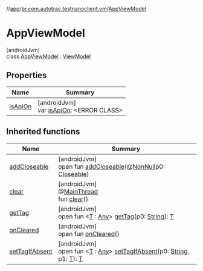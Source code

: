 //[app](../../../index.md)/[br.com.autotrac.testnanoclient.vm](../index.md)/[AppViewModel](index.md)

# AppViewModel

[androidJvm]\
class [AppViewModel](index.md) : [ViewModel](https://developer.android.com/reference/kotlin/androidx/lifecycle/ViewModel.html)

## Properties

| Name | Summary |
|---|---|
| [isApiOn](is-api-on.md) | [androidJvm]<br>var [isApiOn](is-api-on.md): &lt;ERROR CLASS&gt; |

## Inherited functions

| Name | Summary |
|---|---|
| [addCloseable](../-reset-database-view-model/index.md#264516373%2FFunctions%2F-912451524) | [androidJvm]<br>open fun [addCloseable](../-reset-database-view-model/index.md#264516373%2FFunctions%2F-912451524)(@[NonNull](https://developer.android.com/reference/kotlin/androidx/annotation/NonNull.html)p0: [Closeable](https://developer.android.com/reference/kotlin/java/io/Closeable.html)) |
| [clear](../-reset-database-view-model/index.md#-1936886459%2FFunctions%2F-912451524) | [androidJvm]<br>@[MainThread](https://developer.android.com/reference/kotlin/androidx/annotation/MainThread.html)<br>fun [clear](../-reset-database-view-model/index.md#-1936886459%2FFunctions%2F-912451524)() |
| [getTag](../-reset-database-view-model/index.md#-215894976%2FFunctions%2F-912451524) | [androidJvm]<br>open fun &lt;[T](../-reset-database-view-model/index.md#-215894976%2FFunctions%2F-912451524) : [Any](https://kotlinlang.org/api/latest/jvm/stdlib/kotlin/-any/index.html)&gt; [getTag](../-reset-database-view-model/index.md#-215894976%2FFunctions%2F-912451524)(p0: [String](https://kotlinlang.org/api/latest/jvm/stdlib/kotlin/-string/index.html)): [T](../-reset-database-view-model/index.md#-215894976%2FFunctions%2F-912451524) |
| [onCleared](../-reset-database-view-model/index.md#-1930136507%2FFunctions%2F-912451524) | [androidJvm]<br>open fun [onCleared](../-reset-database-view-model/index.md#-1930136507%2FFunctions%2F-912451524)() |
| [setTagIfAbsent](../-reset-database-view-model/index.md#-1567230750%2FFunctions%2F-912451524) | [androidJvm]<br>open fun &lt;[T](../-reset-database-view-model/index.md#-1567230750%2FFunctions%2F-912451524) : [Any](https://kotlinlang.org/api/latest/jvm/stdlib/kotlin/-any/index.html)&gt; [setTagIfAbsent](../-reset-database-view-model/index.md#-1567230750%2FFunctions%2F-912451524)(p0: [String](https://kotlinlang.org/api/latest/jvm/stdlib/kotlin/-string/index.html), p1: [T](../-reset-database-view-model/index.md#-1567230750%2FFunctions%2F-912451524)): [T](../-reset-database-view-model/index.md#-1567230750%2FFunctions%2F-912451524) |
